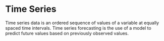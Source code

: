 # Time Series

Time series data is an ordered sequence of values of a variable at equally spaced time intervals. Time series forecasting is the use of a model to predict future values based on previously observed values.
